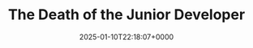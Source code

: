 ---
title: The Death of the Junior Developer
slug: 20250110T221807
date: 2025-01-10T22:18:07+0000
params:
  url: https://sourcegraph.com/blog/the-death-of-the-junior-developer
tags:
- ai
- llm
- programming
---
